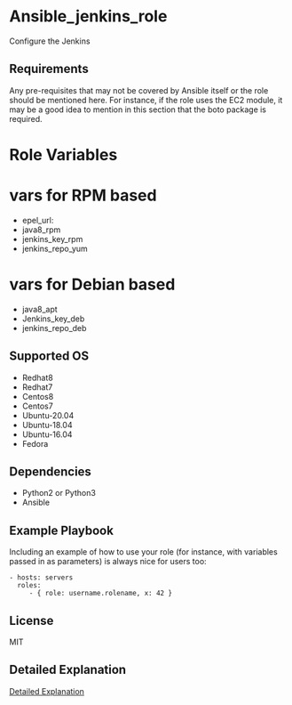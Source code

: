 Ansible_jenkins_role
=========

Configure the Jenkins

Requirements
------------

Any pre-requisites that may not be covered by Ansible itself or the role should be mentioned here. For instance, if the role uses the EC2 module, it may be a good idea to mention in this section that the boto package is required.

Role Variables
=========


# vars for RPM based
* epel_url: 
* java8_rpm
* jenkins_key_rpm
* jenkins_repo_yum

# vars for Debian based
* java8_apt
* Jenkins_key_deb
* jenkins_repo_deb

Supported OS
--------------
* Redhat8
* Redhat7
* Centos8
* Centos7
* Ubuntu-20.04
* Ubuntu-18.04
* Ubuntu-16.04
* Fedora

Dependencies
------------
* Python2 or Python3
* Ansible

Example Playbook
----------------

Including an example of how to use your role (for instance, with variables passed in as parameters) is always nice for users too:

    - hosts: servers
      roles:
         - { role: username.rolename, x: 42 }

License
-------
MIT

Detailed Explanation
------------
[Detailed Explanation](https://rootritesh.medium.com/ansible-jenkins-role-58088247b4bd)
